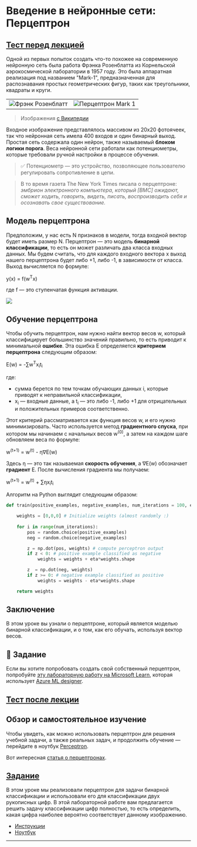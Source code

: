 <!--
CO_OP_TRANSLATOR_METADATA:
{
  "original_hash": "c34cbba802058b6fa267e1a294d4e510",
  "translation_date": "2025-09-23T08:01:39+00:00",
  "source_file": "lessons/3-NeuralNetworks/03-Perceptron/README.md",
  "language_code": "ru"
}
-->
# Введение в нейронные сети: Перцептрон

## [Тест перед лекцией](https://ff-quizzes.netlify.app/en/ai/quiz/5)

Одной из первых попыток создать что-то похожее на современную нейронную сеть была работа Фрэнка Розенблатта из Корнельской аэрокосмической лаборатории в 1957 году. Это была аппаратная реализация под названием "Mark-1", предназначенная для распознавания простых геометрических фигур, таких как треугольники, квадраты и круги.

|      |      |
|--------------|-----------|
|<img src='images/Rosenblatt-wikipedia.jpg' alt='Фрэнк Розенблатт'/> | <img src='images/Mark_I_perceptron_wikipedia.jpg' alt='Перцептрон Mark 1' />|

> Изображения [с Википедии](https://en.wikipedia.org/wiki/Perceptron)

Входное изображение представлялось массивом из 20x20 фотоячеек, так что нейронная сеть имела 400 входов и один бинарный выход. Простая сеть содержала один нейрон, также называемый **блоком логики порога**. Веса нейронной сети работали как потенциометры, которые требовали ручной настройки в процессе обучения.

> ✅ Потенциометр — это устройство, позволяющее пользователю регулировать сопротивление в цепи.

> В то время газета The New York Times писала о перцептроне: *эмбрион электронного компьютера, который [ВМС] ожидают, сможет ходить, говорить, видеть, писать, воспроизводить себя и осознавать свое существование.*

## Модель перцептрона

Предположим, у нас есть N признаков в модели, тогда входной вектор будет иметь размер N. Перцептрон — это модель **бинарной классификации**, то есть он может различать два класса входных данных. Мы будем считать, что для каждого входного вектора x выход нашего перцептрона будет либо +1, либо -1, в зависимости от класса. Выход вычисляется по формуле:

y(x) = f(w<sup>T</sup>x)

где f — это ступенчатая функция активации.

<!-- img src="http://www.sciweavers.org/tex2img.php?eq=f%28x%29%20%3D%20%5Cbegin%7Bcases%7D%0A%20%20%20%20%20%20%20%20%20%2B1%20%26%20x%20%5Cgeq%200%20%5C%5C%0A%20%20%20%20%20%20%20%20%20-1%20%26%20x%20%3C%200%0A%20%20%20%20%20%20%20%5Cend%7Bcases%7D%20%5C%5C%0A&bc=White&fc=Black&im=jpg&fs=12&ff=arev&edit=0" align="center" border="0" alt="f(x) = \begin{cases} +1 & x \geq 0 \\ -1 & x < 0 \end{cases} \\" width="154" height="50" / -->
<img src="images/activation-func.png"/>

## Обучение перцептрона

Чтобы обучить перцептрон, нам нужно найти вектор весов w, который классифицирует большинство значений правильно, то есть приводит к минимальной **ошибке**. Эта ошибка E определяется **критерием перцептрона** следующим образом:

E(w) = -&sum;w<sup>T</sup>x<sub>i</sub>t<sub>i</sub>

где:

* сумма берется по тем точкам обучающих данных i, которые приводят к неправильной классификации,
* x<sub>i</sub> — входные данные, а t<sub>i</sub> — это либо -1, либо +1 для отрицательных и положительных примеров соответственно.

Этот критерий рассматривается как функция весов w, и его нужно минимизировать. Часто используется метод **градиентного спуска**, при котором мы начинаем с начальных весов w<sup>(0)</sup>, а затем на каждом шаге обновляем веса по формуле:

w<sup>(t+1)</sup> = w<sup>(t)</sup> - &eta;&nabla;E(w)

Здесь &eta; — это так называемая **скорость обучения**, а &nabla;E(w) обозначает **градиент** E. После вычисления градиента мы получаем:

w<sup>(t+1)</sup> = w<sup>(t)</sup> + &sum;&eta;x<sub>i</sub>t<sub>i</sub>

Алгоритм на Python выглядит следующим образом:

```python
def train(positive_examples, negative_examples, num_iterations = 100, eta = 1):

    weights = [0,0,0] # Initialize weights (almost randomly :)
        
    for i in range(num_iterations):
        pos = random.choice(positive_examples)
        neg = random.choice(negative_examples)

        z = np.dot(pos, weights) # compute perceptron output
        if z < 0: # positive example classified as negative
            weights = weights + eta*weights.shape

        z  = np.dot(neg, weights)
        if z >= 0: # negative example classified as positive
            weights = weights - eta*weights.shape

    return weights
```

## Заключение

В этом уроке вы узнали о перцептроне, который является моделью бинарной классификации, и о том, как его обучать, используя вектор весов.

## 🚀 Задание

Если вы хотите попробовать создать свой собственный перцептрон, попробуйте [эту лабораторную работу на Microsoft Learn](https://docs.microsoft.com/en-us/azure/machine-learning/component-reference/two-class-averaged-perceptron?WT.mc_id=academic-77998-cacaste), которая использует [Azure ML designer](https://docs.microsoft.com/en-us/azure/machine-learning/concept-designer?WT.mc_id=academic-77998-cacaste).

## [Тест после лекции](https://ff-quizzes.netlify.app/en/ai/quiz/6)

## Обзор и самостоятельное изучение

Чтобы увидеть, как можно использовать перцептрон для решения учебной задачи, а также реальных задач, и продолжить обучение — перейдите в ноутбук [Perceptron](Perceptron.ipynb).

Вот интересная [статья о перцептронах](https://towardsdatascience.com/what-is-a-perceptron-basics-of-neural-networks-c4cfea20c590).

## [Задание](lab/README.md)

В этом уроке мы реализовали перцептрон для задачи бинарной классификации и использовали его для классификации двух рукописных цифр. В этой лабораторной работе вам предлагается решить задачу классификации цифр полностью, то есть определить, какая цифра наиболее вероятно соответствует данному изображению.

* [Инструкции](lab/README.md)
* [Ноутбук](lab/PerceptronMultiClass.ipynb)

---

